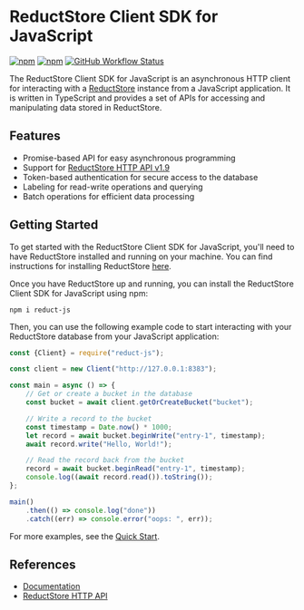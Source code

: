 # ReductStore Client SDK for JavaScript

[![npm](https://img.shields.io/npm/v/reduct-js)](https://www.npmjs.com/package/reduct-js)
[![npm](https://img.shields.io/npm/dm/reduct-js)](https://www.npmjs.com/package/reduct-js)
[![GitHub Workflow Status](https://img.shields.io/github/actions/workflow/status/reductstore/reduct-js/ci.yml?branch=main)](https://github.com/reductstore/reduct-js/actions)

The ReductStore Client SDK for JavaScript is an asynchronous HTTP client for interacting with
a [ReductStore](https://www.reduct.store) instance
from a JavaScript application. It is written in TypeScript and provides a set of APIs for accessing and manipulating
data stored in ReductStore.

## Features

* Promise-based API for easy asynchronous programming
* Support for [ReductStore HTTP API v1.9](https://reduct.store/docs/http-api)
* Token-based authentication for secure access to the database
* Labeling for read-write operations and querying
* Batch operations for efficient data processing

## Getting Started

To get started with the ReductStore Client SDK for JavaScript, you'll need to have ReductStore installed and running on
your machine. You can find instructions for installing ReductStore [here](https://reduct.store/docs/#start-with-docker).

Once you have ReductStore up and running, you can install the ReductStore Client SDK for JavaScript using npm:

```
npm i reduct-js
```

Then, you can use the following example code to start interacting with your ReductStore database from your JavaScript
application:

```js
const {Client} = require("reduct-js");

const client = new Client("http://127.0.0.1:8383");

const main = async () => {
    // Get or create a bucket in the database
    const bucket = await client.getOrCreateBucket("bucket");

    // Write a record to the bucket
    const timestamp = Date.now() * 1000;
    let record = await bucket.beginWrite("entry-1", timestamp);
    await record.write("Hello, World!");

    // Read the record back from the bucket
    record = await bucket.beginRead("entry-1", timestamp);
    console.log((await record.read()).toString());
};

main()
    .then(() => console.log("done"))
    .catch((err) => console.error("oops: ", err));
```

For more examples, see the [Quick Start](https://js.reduct.store/en/latest/docs/quick-start/).

## References

* [Documentation](https://js.reduct.store/)
* [ReductStore HTTP API](https://reduct.store/docs/http-api)
